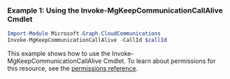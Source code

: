 ### Example 1: Using the Invoke-MgKeepCommunicationCallAlive Cmdlet
```powershell
Import-Module Microsoft.Graph.CloudCommunications
Invoke-MgKeepCommunicationCallAlive -CallId $callId
```
This example shows how to use the Invoke-MgKeepCommunicationCallAlive Cmdlet.
To learn about permissions for this resource, see the [permissions reference](/graph/permissions-reference).
